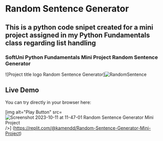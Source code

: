 # Random Sentence Generator
## This is a python code snipet created for a mini project assigned in my Python Fundamentals class regarding list handling
### SoftUni Python Fundamentals Mini Project Random Sentence Generator



![Project title logo Random Sentence Generator]![RandomSentence](https://github.com/Kamend1/PY-fundamentals_random_sentence_generator_SoftUni_miniproject_kamen_dimitrov/assets/142220912/be4c1d34-cbf1-4e26-ad57-0712e2dd3b91)



## Live Demo
You can try directly in your browser here:

[img alt="Play Button" src=![Screenshot 2023-10-11 at 11-47-01 Random Sentence Generator Mini Project](https://github.com/Kamend1/PY-fundamentals_random_sentence_generator_SoftUni_miniproject_kamen_dimitrov/assets/142220912/793870e5-08bf-4b28-b730-9e53a01ab52d) />] (https://replit.com/@kamendd/Random-Sentence-Generator-Mini-Project)
